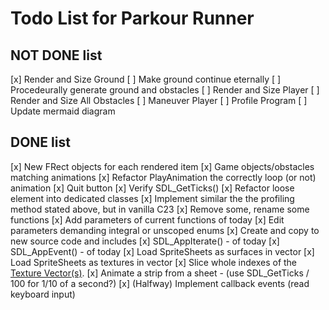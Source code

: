 # Todo List for Parkour Runner

## NOT DONE list
[x] Render and Size Ground
[ ] Make ground continue eternally
[ ] Procedeurally generate ground and obstacles
[ ] Render and Size Player
[ ] Render and Size All Obstacles
[ ] Maneuver Player
[ ] Profile Program
[ ] Update mermaid diagram


## DONE list
[x] New FRect objects for each rendered item
[x] Game objects/obstacles matching animations
[x] Refactor PlayAnimation the correctly loop (or not) animation
[x] Quit button
[x] Verify SDL_GetTicks()
[x] Refactor loose element into dedicated classes
[x] Implement similar the the profiling method stated above, but in vanilla C23
[x] Remove some, rename some functions
[x] Add parameters of current functions of today
[x] Edit parameters demanding integral or unscoped enums
[x] Create and copy to new source code and includes
[x] SDL_AppIterate() - of today
[x] SDL_AppEvent() - of today
[x] Load SpriteSheets as surfaces in vector
[x] Load SpriteSheets as textures in vector
[x] Slice whole indexes of the [Texture Vector(s)](https://www.reddit.com/r/sdl/comments/1bo7k1l/tutorial_for_spritestrips/?rdt=46632). 
[x] Animate a strip from a sheet - (use SDL_GetTicks / 100 for 1/10 of a second?)
[x] (Halfway) Implement callback events (read keyboard input)